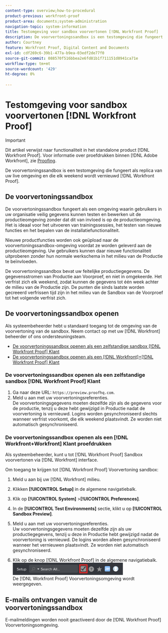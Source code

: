 ```yaml
---
content-type: overview;how-to-procedural
product-previous: workfront-proof
product-area: documents;system-administration
navigation-topic: system-information
title: Testomgeving voor sandbox voorvertonen [!DNL Workfront Proof]
description: De voorvertoningssandbox is een testomgeving die fungeert als replica van uw live omgeving en die elk weekend wordt vernieuwd [!DNL Workfront Proof].
author: Courtney
feature: Workfront Proof, Digital Content and Documents
exl-id: cdf269c6-39b1-477a-b9ea-03edf2de77f0
source-git-commit: 088570f516bbea2e6fd81b1f711151d8941ca71e
workflow-type: tm+mt
source-wordcount: '429'
ht-degree: 0%

---
```


# Testomgeving voor sandbox voorvertonen [!DNL Workfront Proof]

>[!IMPORTANT]
>
>Dit artikel verwijst naar functionaliteit in het standalone product [!DNL Workfront Proof]. Voor informatie over proefdrukken binnen [!DNL Adobe Workfront], zie [Proofing](../../../review-and-approve-work/proofing/proofing.md).

De voorvertoningssandbox is een testomgeving die fungeert als replica van uw live omgeving en die elk weekend wordt vernieuwd [!DNL Workfront Proof].

## De voorvertoningssandbox

De voorvertoningssandbox fungeert als een omgeving waarin gebruikers in uw organisatie veilig gegevens kunnen testen en bewerken uit de productieomgeving zonder dat dit van invloed is op de productieomgeving. Het is ideaal voor het uitvoeren van trainingssessies, het testen van nieuwe functies en het bepalen van de installatiefunctionaliteit.

Nieuwe productfuncties worden ook geüpload naar de voorvertoningssandbox-omgeving voordat ze worden geleverd aan de productieomgeving. Uw gebruikers kunnen daar nieuwe functionaliteit uitproberen zonder hun normale werkschema in het milieu van de Productie te beïnvloeden.

De voorvertoningssandbox bevat uw feitelijke productiegegevens. De gegevensstromen van Productie aan Voorproef, en niet in omgekeerde. Het verfrist zich elk weekend, zodat kunnen de gegevens tot één week achter de milieu van de Productie zijn. De punten die sinds laatste worden gecreeerd verfrissen tijd zijn in het milieu van de Sandbox van de Voorproef tot het volgende verfrist zich.

## De voorvertoningssandbox openen

Als systeembeheerder hebt u standaard toegang tot de omgeving van de voorvertoning van de sandbox. Neem contact op met uw [!DNL Workfront] beheerder of ons ondersteuningsteam.

* [De voorvertoningssandbox openen als een zelfstandige sandbox [!DNL Workfront Proof] Klant](#accessing-the-preview-sandbox-as-a-stand-alone-workfront-proof-customer)
* [De voorvertoningssandbox openen als een [!DNL Workfront]+[!DNL Workfront Proof] Klant](#accessing-the-preview-sandbox-as-a-workfrontworkfront-proof-customer)

### De voorvertoningssandbox openen als een zelfstandige sandbox [!DNL Workfront Proof] Klant

1. Ga naar deze URL:  `https://preview.proofhq.com`.
1. Meld u aan met uw voorvertoningsreferenties.\
   De voorvertoningsgegevens moeten dezelfde zijn als de gegevens voor de productie, tenzij u deze hebt gewijzigd in Productie nadat de voorvertoning is vernieuwd. Logins worden gesynchroniseerd slechts wanneer verfrist voorkomt, die elk weekend plaatsvindt. Ze worden niet automatisch gesynchroniseerd.

### De voorvertoningssandbox openen als een [!DNL Workfront+Workfront] Klant proefdrukken

Als systeembeheerder, kunt u tot [!DNL Workfront Proof] Sandbox voorvertonen via [!DNL Workfront] interface.

Om toegang te krijgen tot [!DNL Workfront Proof] Voorvertoning sandbox:

1. Meld u aan bij uw [!DNL Workfront] milieu.
1. Klikken **[!UICONTROL Setup]** in de algemene navigatiebalk.
1. Klik op **[!UICONTROL System]** >**[!UICONTROL Preferences]**.

1. In de **[!UICONTROL Test Environments]** sectie, klikt u op **[!UICONTROL Sandbox Preview]**.

1. Meld u aan met uw voorvertoningsreferenties.\
   Uw voorvertoningsgegevens moeten dezelfde zijn als uw productiegegevens, tenzij u deze in Productie hebt gewijzigd nadat de voorvertoning is vernieuwd. De logins worden alleen gesynchroniseerd wanneer het vernieuwen plaatsvindt. Ze worden niet automatisch gesynchroniseerd.
1. Klik op de knop [!DNL Workfront Proof] in de algemene navigatiebalk.\
   ![proof_access_proofhq.png](assets/proof-access-proofhq-350x39.png)\
   De [!DNL Workfront Proof] Voorvertoningsomgeving wordt weergegeven.

## E-mails ontvangen vanuit de voorvertoningssandbox

E-mailmeldingen worden nooit geactiveerd door de [!DNL Workfront Proof] Voorvertoningsomgeving.
